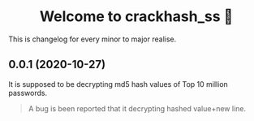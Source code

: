 <h1 align="center">Welcome to crackhash_ss 👋</h1>
This is changelog for every minor to major realise.

## 0.0.1 (2020-10-27)
It is supposed to be decrypting md5 hash values of Top 10 million passwords.
> A bug is been reported that it decrypting hashed value+new line.